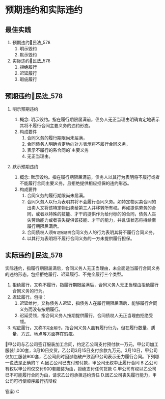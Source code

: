 # 预期违约和实际违约
## 最佳实践
1. 预期违约🚪民法_578
    1. 明示毁约
    2. 默示毁约
2. 实际违约🚪民法_578
    1. 拒绝履行
    2. 迟延履行
    3. 瑕疵履行

## 预期违约🚪民法_578

1. 明示预期违约
    1. 概念: 明示毁约。指在履行期限届满前，债务人无正当理由明确肯定地表示其将不履行合同主要义务的违约形态。
    2. 构成要件
        1. 合同义务的履行期限尚未届满，
        2. 合同债务人明确肯定地向对方表示将不履行合同义务，
        3. 表示不履行的系合同的`主要义务
        4. 无正当理由。

2. 默示预期违约
    1. 概念: 默示毁约。指在履行期限届满前，债务人以其行为表明将不履行或者不能履行合同主要义务，且拒绝提供相应担保的违约形态。
    2. 构成要件
        1. 合同义务的履行期限尚未届满。
        2. 合同义务人以行为表明其将不会履行合同义务。如特定物买卖合同的出卖人又将该特定物出卖给第三人并移转所有权。再如提供劳务的合同，或者以特殊的技能、才干的提供作为给付标的的合同，债务人丧失劳动能力或者丧失提供该技能、才干的能力，并且该状态将持续至履行期限届满后。
        3. 合同债权人须`有证据证明`合同义务人的行为表明其将不履行合同义务。
        4. 以其行为表明将不履行合同义务的一方未提供履行担保。



## 实际违约🚪民法_578

实际违约，指履行期限届满后，合同义务人无正当理由，未全面适当履行合同义务的违约形态。包括拒绝履行、迟延履行、不完全履行三个类型。
1. 拒绝履行，又称不履行，指履行期限届满后，合同义务人无正当理由拒绝履行合同义务的行为。
2. 迟延履行。包括：
    1. 迟延给付，又称债务人迟延，指债务人在履行期限届满后，能够履行合同义务而没有按期履行。
    2. 迟延受领，指合同义务人按期提供履行，合同债权人无正当理由拒绝受领。
3. 瑕疵履行，又称`不完全履行`，指合同义务人虽有履行行为，但在履行数量、质量、方式、地点等方面存在瑕疵。

🍐甲公司与乙公司签订服装加工合同，约定乙公司支付预付款一万元，甲公司加工服装1,000套，3月10日交货，乙公司3月15日支付余款九万元。3月10日，甲公司仅加工服装900套，乙公司此时因濒临破产致函甲公司表示无力履行合同。下列哪一说法是正确的？
A.因乙公司已支付预付款，甲公司无权中止履行合同
B.乙公司有权以甲公司仅交付900套服装为由，拒绝支付任何货款
C.甲公司有权以乙公司已不可能履行合同为由，请求乙公司承担违约责任
D.因乙公司丧失履行能力，甲公司可行使顺序履行抗辩权

答案: C
